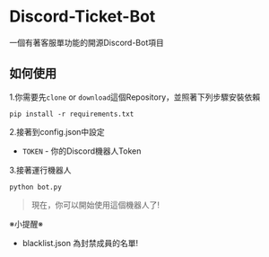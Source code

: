 # Discord-Ticket-Bot
一個有著客服單功能的開源Discord-Bot項目
## 如何使用
1.你需要先`clone` or `download`這個Repository，並照著下列步驟安裝依賴  

`pip install -r requirements.txt`  

2.接著到config.json中設定
* `TOKEN` - 你的Discord機器人Token

3.接著運行機器人  

`python bot.py`
> 現在，你可以開始使用這個機器人了!

※小提醒※
* blacklist.json 為封禁成員的名單!